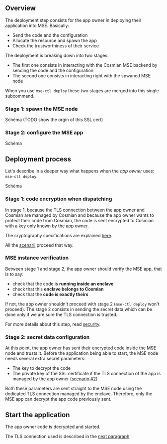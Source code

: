 ## Overview

The deployment step consists for the app owner in deploying their application into MSE. Basically:

- Send the code and the configuration
- Allocate the resource and spawn the app
- Check the trustworthiness of their service

The deployment is breaking down into two stages: 

- The first one consists in interacting with the Cosmian MSE backend by sending the code and the configuration
- The second one consists in interacting right with the spwaned MSE node

When you use `mse-ctl deploy` these two stages are merged into this single subcommand.

### Stage 1: spawn the MSE node

Schéma (TODO show the orgin of this SSL cert)

### Stage 2: configure the MSE app

Schéma

## Deployment process

Let's describe in a deeper way what happens when the *app owner* uses: `mse-ctl deploy`.

Schéma

### Stage 1: code encryption when dispatching

In stage 1, because the TLS connection between the app owner and Cosmian are managed by Cosmian and because the app owner wants to protect their code from Cosmian, the code is sent encrypted to Cosmian with a key only known by the app owner. 

The cryptography specifications are explained [here](security.md).

All the [scenarii](./scenarii.md) proceed that way. 

### MSE instance verification

Between stage 1 and stage 2, the app owner should verify the MSE app, that is to say:

- check that the code is **running inside an enclave**
- check that this **enclave belongs to Cosmian**
- check that the **code is exactly theirs**

If not, the app owner shouldn't proceed with stage 2 (`mse-ctl deploy` won't proceed). The stage 2 consists in sending the secret data which can be done only if we are sure the TLS connection is trusted.

For more details about this step, read [security](security.md).

### Stage 2: secret data configuration

At this point, the app owner has sent their encrypted code inside the MSE node and trusts it. 
Before the application being able to start, the MSE node needs several extra secret parameters:

- The key to decrypt the code
- The private key of the SSL certificate if the TLS connection of the app is managed by the app owner ([scenario #2](./scenarii.md#app-owner-trust-approach-fully-encrypted-saas))

Both these parameters are sent straight to the MSE node using the dedicated TLS connection managed by the enclave. Therefore, only the MSE app can decrypt the app code previously sent.

## Start the application

The app owner code is decrypted and started. 

The TLS connection used is described in the [next paragraph](./how_it_works_use.md)

